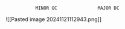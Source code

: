 
               MINOR GC               MAJOR DC                                           

![[Pasted image 20241121112943.png]]


